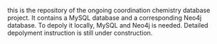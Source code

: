 this is the repository of the ongoing coordination chemistry database project.
It contains a MySQL database and a corresponding Neo4j database. To depoly it locally, MySQL and Neo4j is needed.
Detailed depolyment instruction is still under construction.
